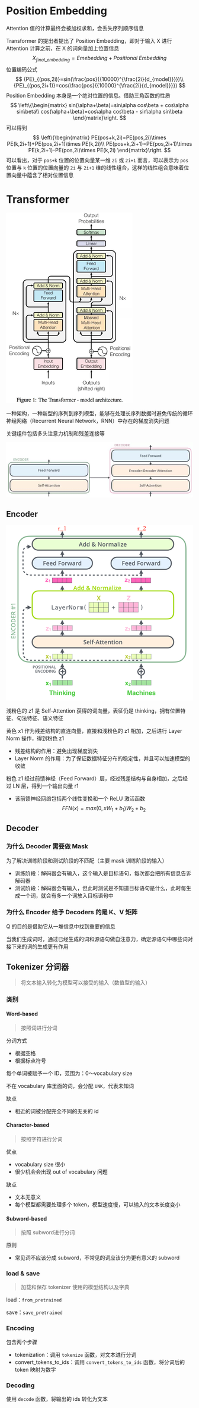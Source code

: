 # Position Embedding

Attention 值的计算最终会被加权求和，会丢失序列顺序信息

Transformer 的提出者提出了 Position Embedding，即对于输入 X 进行 Attention 计算之前，在 X 的词向量加上位置信息
$$
X_{final\_embedding}=Emebedding+Positional\ Embedding
$$
位置编码公式
$$
{PE}_{(pos,2i)}=sin(\frac{pos}{{10000}^{\frac{2i}{d_{model}}}})\\
{PE}_{(pos,2i+1)}=cos(\frac{pos}{{10000}^{\frac{2i}{d_{model}}}})
$$
Position Embedding 本身是一个绝对位置的信息。借助三角函数的性质
$$
\left\{\begin{matrix}
sin(\alpha+\beta)=sin\alpha cos\beta + cos\alpha sin\beta\\
cos(\alpha+\beta)=cos\alpha cos\beta - sin\alpha sin\beta
\end{matrix}\right.
$$
可以得到
$$
\left\{\begin{matrix}
PE(pos+k,2i)=PE(pos,2i)\times PE(k,2i+1)+PE(pos,2i+1)\times PE(k,2i)\\
PE(pos+k,2i+1)=PE(pos,2i+1)\times PE(k,2i+1)-PE(pos,2i)\times PE(k,2i)
\end{matrix}\right.
$$
可以看出，对于 `pos+k` 位置的位置向量某一维 `2i` 或 `2i+1` 而言，可以表示为 `pos` 位置与 `k` 位置的位置向量的 `2i` 与 `2i+1` 维的线性组合，这样的线性组合意味着位置向量中蕴含了相对位置信息



# Transformer

<img src="./images/tf-整体框架.jpg" alt="img" style="zoom:50%;" />

一种架构，一种新型的序列到序列模型，能够在处理长序列数据时避免传统的循环神经网络（Recurrent Neural Network，RNN）中存在的梯度消失问题

关键组件包括多头注意力机制和残差连接等

![img](./images/ed-细分.jpg)

## Encoder

![img](./images/encoder-详细图.png)

浅粉色的 z1 是 Self-Attention 获得的词向量，表征仍是 thinking，拥有位置特征、句法特征、语义特征

黄色 x1 作为残差结构的直连向量，直接和浅粉色的 z1 相加，之后进行 Layer Norm 操作，得到粉色 z1

- 残差结构的作用：避免出现梯度消失
- Layer Norm 的作用：为了保证数据特征分布的稳定性，并且可以加速模型的收敛

粉色 z1 经过前馈神经（Feed Forward）层，经过残差结构与自身相加，之后经过 LN 层，得到一个输出向量 r1

- 该前馈神经网络包括两个线性变换和一个 ReLU 激活函数
  $$
  FFN(x)=max(0,xW_1+b_1)W_2+b_2
  $$

## Decoder

### 为什么 Decoder 需要做 Mask

为了解决训练阶段和测试阶段的不匹配（主要 mask 训练阶段的输入）

- 训练阶段：解码器会有输入，这个输入是目标语句，每次都会把所有信息告诉解码器
- 测试阶段：解码器会有输入，但此时测试是不知道目标语句是什么，此时每生成一个词，就会有多一个词放入目标语句中

### 为什么 Encoder 给予 Decoders 的是 K、V 矩阵

Q 的目的是借助它从一堆信息中找到重要的信息

当我们生成词时，通过已经生成的词和源语句做自注意力，确定源语句中哪些词对接下来的词的生成更有作用



## Tokenizer 分词器

> 将文本输入转化为模型可以接受的输入（数值型的输入）

### 类别

#### Word-based

> 按照词进行分词

分词方式

- 根据空格
- 根据标点符号

每个单词被赋予一个 ID，范围为：0～vocabulary size

不在 vocabulary 库里面的词，会分配 `UNK`，代表未知词

缺点

- 相近的词被分配完全不同的无关的 id



#### Character-based

> 按照字符进行分词

优点

- vocabulary size 很小
- 很少机会会出现 out of vocabulary 问题

缺点

- 文本无意义
- 每个模型都需要处理多个 token，模型速度慢，可以输入的文本长度变小



#### Subword-based

> 按照 subword进行分词

原则

- 常见词不应该分成 subword，不常见的词应该分为更有意义的 subword



### load & save

> 加载和保存 tokenizer 使用的模型结构以及字典

load：`from_pretrained`

save：`save_pretrained`



### Encoding

包含两个步骤

- tokenization：调用 `tokenize` 函数，对文本进行分词
- convert_tokens_to_ids：调用 `convert_tokens_to_ids` 函数，将分词后的 token 映射为数字



### Decoding

使用 `decode` 函数，将输出的 ids 转化为文本
